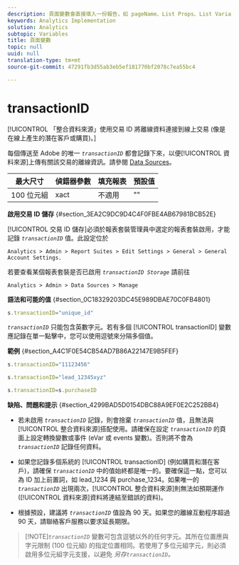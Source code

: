 ```yaml
---
description: 頁面變數會直接填入一份報告，如 pageName、List Props、List Variables 等。
keywords: Analytics Implementation
solution: Analytics
subtopic: Variables
title: 頁面變數
topic: null
uuid: null
translation-type: tm+mt
source-git-commit: 47291fb3d55ab3eb5ef181770bf2078c7ea55bc4

---
```



# transactionID

[!UICONTROL 「整合資料來源」使用交易 ID 將離線資料連接到線上交易 (像是在線上產生的潛在客戶或購買)。]


<!-- 

transactionID.xml

 -->

每個傳送至 Adobe 的唯一 *`transactionID`* 都會記錄下來，以便[!UICONTROL 資料來源]上傳有關該交易的離線資訊。請參閱 [Data Sources](https://marketing.adobe.com/resources/help/en_US/sc/datasources/)。

| 最大尺寸 | 偵錯器參數 | 填充報表 | 預設值 |
|---|---|---|---|
| 100 位元組 | xact | 不適用 | "" |

**啟用交易 ID 儲存** {#section_3EA2C9DC9D4C4F0FBE4AB67981BCB52E}

[!UICONTROL 交易 ID 儲存]必須於報表套裝管理員中選定的報表套裝啟用，才能記錄 *`transactionID`* 值。此設定位於

```
Analytics > Admin > Report Suites > Edit Settings > General > General Account Settings.
```

若要查看某個報表套裝是否已啟用 *`transactionID Storage`* 請前往

```
Analytics > Admin > Data Sources > Manage
```

**語法和可能的值** {#section_0C18329203DC45E989DBAE70C0FB4801}

```js
s.transactionID="unique_id"
```

*`transactionID`* 只能包含英數字元。若有多個 [!UICONTROL transactionID] 變數應記錄在單一點擊中，您可以使用逗號來分隔多個值。

**範例** {#section_A4C1F0E54CB54AD7B86A22147E9B5FEF}

```js
s.transactionID="11123456"
```

```js
s.transactionID="lead_12345xyz"
```

```js
s.transactionID=s.purchaseID
```

**缺陷、問題和提示** {#section_4299BAD5D0154DBC88A9EF0E2C252BB4}

* 若未啟用 *`transactionID`* 記錄，則會捨棄 *`transactionID`* 值，且無法與[!UICONTROL 整合資料來源]搭配使用。請確保在設定 *`transactionID`* 的頁面上設定轉換變數或事件 (eVar 或 events 變數)。否則將不會為 *`transactionID`* 記錄任何資料。

* 如果您記錄多個系統的 [!UICONTROL transactionID] (例如購買和潛在客戶)，請確保 *`transactionID`* 中的值始終都是唯一的。要確保這一點，您可以為 ID 加上前置詞，如 lead_1234 與 purchase_1234。如果唯一的 *`transactionID`* 出現兩次，[!UICONTROL 整合資料來源]則無法如預期運作 ([!UICONTROL 資料來源]資料將連結至錯誤的資料)。

* 根據預設，建議將 *`transactionID`* 值設為 90 天。如果您的離線互動程序超過 90 天，請聯絡客戶服務以要求延長期限。

> [!NOTE]*`transactionID`* 變數可包含逗號以外的任何字元。其所在位置應與字元限制 (100 位元組) 的指定位置相同。若使用了多位元組字元，則必須啟用多位元組字元支援，以避免  *另存`transactionID`。*
